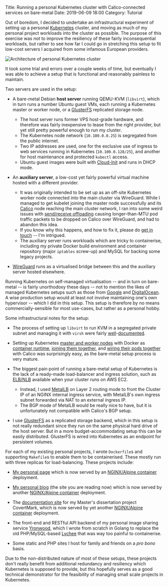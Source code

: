 Title: Running a personal Kubernetes cluster with Calico-connected services on bare-metal 
Date: 2019-06-09 18:00
Category: Tutorial

Out of boredom, I decided to undertake an infrastructural experiment of setting up a personal [Kubernetes](https://kubernetes.io) cluster, and moving as much of my personal project workloads into the cluster as possible. The purpose of this exercise was _not_ to improve the resiliency of these fairly inconsequential workloads, but rather to see how far I could go in stretching this setup to fit low-cost servers I acquired from some infamous European providers. 

![Architecture of personal Kubernetes cluster](https://images.ebornet.com/uploads/big/61a580ae16a9c3463ad3066b95d31d9e.png)

It took some trial and errors over a couple weeks of time, but eventually I was able to achieve a setup that is functional and reasonably painless to maintain.

Two servers are used in the setup:

* A bare-metal Debian **host server** running QEMU-KVM (`libvirt`), which in turn runs a number Ubuntu guest VMs, each running a Kubernetes master or worker node, or a [GlusterFS]([https://www.gluster.org/](https://www.gluster.org/)) replicated storage node. 
  * The host server runs former VPS host-grade hardware, and therefore was fairly inexpensive to lease from the right provider, but yet still pretty powerful enough to run my cluster.
  * The Kubernetes node network (`10.100.0.0.25`) is segregated from the public internet.
  * Two IP addresses are used, one for the exclusive use of ingress to web services running in Kubernetes (`10.100.0.128/25`), and another for host maintenance and protected `kubectl` access.
  * Ubuntu guest images were built with [Cloud-Init](https://cloudinit.readthedocs.io/en/latest/) and runs in DHCP mode.

* An **auxiliary server**, a low-cost yet fairly powerful virtual machine hosted with a different provider.
  * It was originally intended to be set up as an off-site Kubernetes worker node connected into the main cluster via WireGuard. While I managed to get kubelet joining the master node successfully and its [Calico](https://www.projectcalico.org/) node reaching the main cluster network, I ran into some weird issues with [send/receive offloading](https://en.wikipedia.org/wiki/Large_send_offload) causing longer-than-MTU pod traffic packets to be dropped on Calico over WireGuard, and had to abandon this idea.
  * If you know why this happens, and how to fix it, please do [get in touch](mailto:hello@scy.email) -- I'm intrigued.
  * The auxiliary server runs workloads which are tricky to containerise, including my private Docker build environment and container repository (major `iptables` screw-up) and MySQL for backing some legacy projects. 

* [WireGuard]([https://www.wireguard.com/](https://www.wireguard.com/)) runs as a virtualised bridge between this and the auxiliary server hosted elsewhere.
 
Running Kubernetes on self-managed virtualisation -- and in turn on bare-metal -- is fairly unorthodoxy these days -- not to mention the likes of managed Kubernetes setups such as those from [Google](https://cloud.google.com/kubernetes-engine/) and [DigitalOcean](https://www.digitalocean.com/). A wise production setup would at least not involve maintaining one's own hypervisor -- which I did in this setup. This setup is therefore by no means commercially-sensible for most use-cases, but rather as a personal hobby. 

Some infrastructural notes for the setup:

* The process of setting up `libvirt` to run KVM in a segregated private subnet and managing it with `virsh` were fairly [well](https://help.ubuntu.com/community/KVM/Installation)-[documented](https://www.cyberciti.biz/faq/installing-kvm-on-ubuntu-16-04-lts-server/).

* Setting up Kubernetes [master and worker nodes](https://kubernetes.io/docs/setup/independent/install-kubeadm/) with Docker as [container runtime](https://kubernetes.io/docs/setup/cri/), [joining them together](https://kubernetes.io/docs/setup/independent/create-cluster-kubeadm/#pod-network), and [wiring their pods together](https://kubernetes.io/docs/setup/independent/create-cluster-kubeadm/#pod-network) with Calico was surprisingly easy, as the bare-metal setup process is very mature.

* The biggest pain point of running a bare-metal setup of Kubernetes is the lack of a ready-made load-balancer and ingress solution, such as [ELB/NLB]([https://aws.amazon.com/elasticloadbalancing/](https://aws.amazon.com/elasticloadbalancing/)) available when your cluster runs on AWS EC2. 
  * Instead, I used [MetalLB](https://metallb.universe.tf/tutorial/layer2/) on Layer 2 routing mode to front the Cluster IP of an NGINX internal ingress service, with MetalLB's own ingress subnet forwarded via NAT to an external ingress IP. 
  * The BGP mode of MetalLB would be really nice to have, but it is unfortunately not compatible with Calico's BGP setup. 

* I use [GlusterFS](https://www.gluster.org/) as a replicated storage backend, which in this setup is not really redundant since they run on the same physical hard drive of the host server. But in a more budget-accommodating setup this can be easily distributed. GlusterFS is wired into Kubernetes as an endpoint for persistent volumes. 

For each of my existing personal projects, I wrote `Dockerfile`s and supporting `Makefile`s to enable them to be containerised. These mostly run with three replicas for load-balancing. These projects include:

* [My personal page](https://scy.email) which is now served by an [NGINX/Alpine container](https://github.com/icydoge/scy.email) deployment.

* [My personal blog](https://blog.scy.email) (the site you are reading now) which is now served by another [NGINX/Alpine container](https://github.com/icydoge/blog.scy.email) deployment.

* The [documentation site](https://covertmark.com) for my Master's dissertation project CovertMark, which is now served by yet another [NGINX/Alpine container](https://github.com/icydoge/CovertMark/tree/master/doc) deployment.

* The front-end and RESTful API backend of my personal image sharing service [Yronwood](https://github.com/icydoge/yronwood/), which I wrote from scratch in Golang to replace the old PHP/MySQL-based [Lychee](https://github.com/LycheeOrg/Lychee/) that was way too painful to containerise.

* Some static and PHP sites I host for family and friends on a _pro bono_ basis.

Due to the non-distributed nature of most of these setups, these projects don't really benefit from additional redundancy and resiliency which Kubernetes is supposed to provide, but this hopefully serves as a good technical demonstrator for the feasibility of managing small scale projects in Kubernetes.

